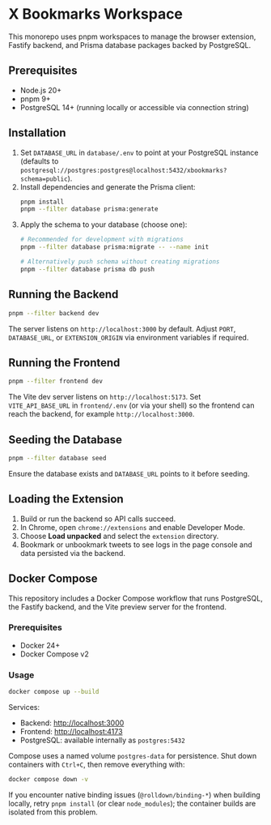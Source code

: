 # X Bookmarks Workspace

This monorepo uses pnpm workspaces to manage the browser extension, Fastify backend, and Prisma database packages backed by PostgreSQL.

## Prerequisites
- Node.js 20+
- pnpm 9+
- PostgreSQL 14+ (running locally or accessible via connection string)

## Installation
1. Set `DATABASE_URL` in `database/.env` to point at your PostgreSQL instance (defaults to `postgresql://postgres:postgres@localhost:5432/xbookmarks?schema=public`).
2. Install dependencies and generate the Prisma client:
   ```bash
   pnpm install
   pnpm --filter database prisma:generate
   ```
3. Apply the schema to your database (choose one):
   ```bash
   # Recommended for development with migrations
   pnpm --filter database prisma:migrate -- --name init

   # Alternatively push schema without creating migrations
   pnpm --filter database prisma db push
   ```

## Running the Backend
```bash
pnpm --filter backend dev
```
The server listens on `http://localhost:3000` by default. Adjust `PORT`, `DATABASE_URL`, or `EXTENSION_ORIGIN` via environment variables if required.

## Running the Frontend
```bash
pnpm --filter frontend dev
```
The Vite dev server listens on `http://localhost:5173`. Set `VITE_API_BASE_URL` in `frontend/.env` (or via your shell) so the frontend can reach the backend, for example `http://localhost:3000`.

## Seeding the Database
```bash
pnpm --filter database seed
```
Ensure the database exists and `DATABASE_URL` points to it before seeding.

## Loading the Extension
1. Build or run the backend so API calls succeed.
2. In Chrome, open `chrome://extensions` and enable Developer Mode.
3. Choose **Load unpacked** and select the `extension` directory.
4. Bookmark or unbookmark tweets to see logs in the page console and data persisted via the backend.

## Docker Compose

This repository includes a Docker Compose workflow that runs PostgreSQL, the Fastify backend, and the Vite preview server for the frontend.

### Prerequisites
- Docker 24+
- Docker Compose v2

### Usage
```bash
docker compose up --build
```

Services:
- Backend: <http://localhost:3000>
- Frontend: <http://localhost:4173>
- PostgreSQL: available internally as `postgres:5432`

Compose uses a named volume `postgres-data` for persistence. Shut down containers with `Ctrl+C`, then remove everything with:
```bash
docker compose down -v
```

If you encounter native binding issues (`@rolldown/binding-*`) when building locally, retry `pnpm install` (or clear `node_modules`); the container builds are isolated from this problem.
